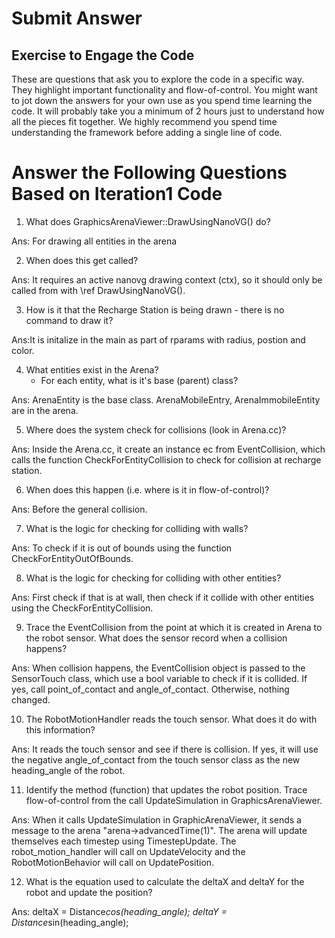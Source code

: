# Submit Answer
## Exercise to Engage the Code

These are questions that ask you to explore the code in a specific way. They highlight important functionality and flow-of-control. You might want to jot down the answers for your own use as you spend time learning the code. It will probably take you a minimum of 2 hours just to understand how all the pieces fit together. We highly recommend you spend time understanding the framework before adding a single line of code.

# Answer the Following Questions Based on Iteration1 Code

1. What does GraphicsArenaViewer::DrawUsingNanoVG() do?

Ans: For drawing all entities in the arena
   
2. When does this get called?

Ans: It requires an active nanovg drawing context (ctx), so it should only be called from with \ref DrawUsingNanoVG().

3. How is it that the Recharge Station is being drawn - there is no command to draw it?

Ans:It is initalize in the main as part of rparams with radius, postion and color.

4. What entities exist in the Arena?
    - For each entity, what is it's base (parent) class?

Ans: ArenaEntity is the base class. ArenaMobileEntry, ArenaImmobileEntity are in the arena.

5. Where does the system check for collisions (look in Arena.cc)?

Ans: Inside the Arena.cc, it create an instance ec from EventCollision, which calls the function CheckForEntityCollision to check for collision at recharge station.

6. When does this happen (i.e. where is it in flow-of-control)?

Ans: Before the general collision.

7. What is the logic for checking for colliding with walls?

Ans: To check if it is out of bounds using the function CheckForEntityOutOfBounds.

8. What is the logic for checking for colliding with other entities?

Ans: First check if that is at wall, then check if it collide with other entities using the CheckForEntityCollision.

9. Trace the EventCollision from the point at which it is created in Arena to
the robot sensor. What does the sensor record when a collision happens?

Ans: When collision happens, the EventCollision object is passed to the SensorTouch class, which use a bool variable to check if it is collided. If yes, call point_of_contact and angle_of_contact. Otherwise, nothing changed.

10. The RobotMotionHandler reads the touch sensor. What does it do with this information?

Ans: It reads the touch sensor and see if there is collision. If yes, it will use the negative angle_of_contact from the touch sensor class as the new heading_angle of the robot.

11. Identify the method (function) that updates the robot position. Trace flow-of-control
from the call UpdateSimulation in GraphicsArenaViewer.

Ans: When it calls UpdateSimulation in GraphicArenaViewer, it sends a message to the arena "arena->advancedTime(1)". The arena will update themselves each timestep using TimestepUpdate. The robot_motion_handler will call on UpdateVelocity and the RobotMotionBehavior will call on UpdatePosition.

12. What is the equation used to calculate the deltaX and deltaY for the robot
and update the position?

Ans: deltaX = Distance*cos(heading_angle);
     deltaY = Distance*sin(heading_angle);